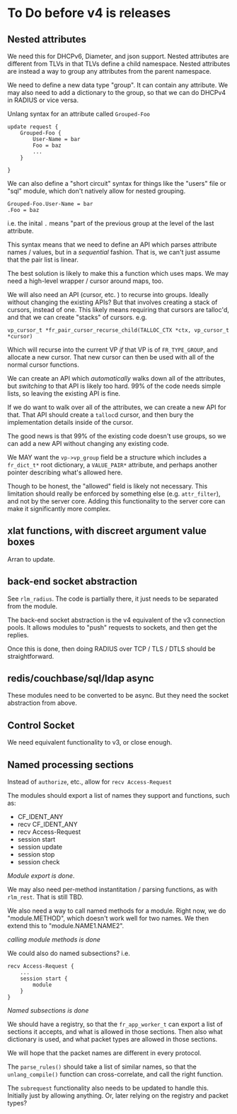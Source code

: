 # To Do before v4 is releases

## Nested attributes

We need this for DHCPv6, Diameter, and json support.  Nested
attributes are different from TLVs in that TLVs define a child
namespace.  Nested attributes are instead a way to group any
attributes from the parent namespace.

We need to define a new data type "group".  It can contain any
attribute.  We may also need to add a dictionary to the group, so that
we can do DHCPv4 in RADIUS or vice versa.

Unlang syntax for an attribute called `Grouped-Foo`

```
update request {
	Grouped-Foo {
		User-Name = bar
		Foo = baz
		...
	}

}
```

We can also define a "short circuit" syntax for things like the
"users" file or "sql" module, which don't natively allow for nested grouping.


```
Grouped-Foo.User-Name = bar
.Foo = baz
```

i.e. the inital `.` means "part of the previous group at the level of
the last attribute.

This syntax means that we need to define an API which parses attribute
names / values, but in a *sequential* fashion.  That is, we can't just
assume that the pair list is linear.

The best solution is likely to make this a function which uses maps.
We may need a high-level wrapper / cursor around maps, too.

We will also need an API (cursor, etc. ) to recurse into groups.
Ideally without changing the existing APIs?  But that involves
creating a stack of cursors, instead of one.  This likely means
requiring that cursors are talloc'd, and that we can create "stacks"
of cursors.  e.g.

```
vp_cursor_t *fr_pair_cursor_recurse_child(TALLOC_CTX *ctx, vp_cursor_t *cursor)
```

Which will recurse into the current VP *if* that VP is of
`FR_TYPE_GROUP`, and allocate a new cursor.  That new cursor can then
be used with all of the normal cursor functions.

We can create an API which *automatically* walks down all of the
attributes, but *switching* to that API is likely too hard.  99% of
the code needs simple lists, so leaving the existing API is fine.

If we do want to walk over all of the attributes, we can create a new
API for that. That API should create a `talloc`d cursor, and then bury
the implementation details inside of the cursor.

The good news is that 99% of the existing code doesn't use groups, so
we can add a new API without changing any existing code.

We MAY want the `vp->vp_group` field be a structure which includes a
`fr_dict_t*` root dictionary, a `VALUE_PAIR*` attribute, and perhaps
another pointer describing what's allowed here.

Though to be honest, the "allowed" field is likely not necessary.
This limitation should really be enforced by something else
(e.g. `attr_filter`), and not by the server core.  Adding this
functionality to the server core can make it significantly more
complex.

## xlat functions, with discreet argument value boxes

Arran to update.

## back-end socket abstraction

See `rlm_radius`.  The code is partially there, it just needs to be
separated from the module.

The back-end socket abstraction is the v4 equivalent of the v3
connection pools.  It allows modules to "push" requests to sockets,
and then get the replies.

Once this is done, then doing RADIUS over TCP / TLS / DTLS should be
straightforward.

## redis/couchbase/sql/ldap async

These modules need to be converted to be async.  But they need the
socket abstraction from above.

## Control Socket

We need equivalent functionality to v3, or close enough.

## Named processing sections

Instead of `authorize`, etc., allow for `recv Access-Request`

The modules should export a list of names they support and functions, such as:

* CF_IDENT_ANY
* recv CF_IDENT_ANY
* recv Access-Request
* session start
* session update
* session stop
* session check

_Module export is done_.

We may also need per-method instantitation / parsing functions, as
with `rlm_rest`.  That is still TBD.

We also need a way to call named methods for a module.  Right now, we
do "module.METHOD", which doesn't work well for two names.  We then
extend this to "module.NAME1.NAME2".

_calling module methods is done_

We could also do named subsections?  i.e.

```
recv Access-Request {
	...
	session start {
		module
	}
}
```

_Named subsections is done_

We should have a registry, so that the `fr_app_worker_t` can export a
list of sections it accepts, and what is allowed in those sections.
Then also what dictionary is used, and what packet types are allowed
in those sections.

We will hope that the packet names are different in every protocol.

The `parse_rules()` should take a list of similar names, so that the
`unlang_compile()` function can cross-correlate, and call the right
function.

The `subrequest` functionality also needs to be updated to handle
this.  Initially just by allowing anything.  Or, later relying on the
registry and packet types?
